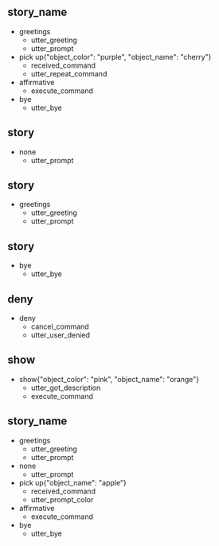 ## story_name    <!-- name of the story - just for debugging -->
* greetings
   - utter_greeting
   - utter_prompt
* pick up{"object_color": "purple", "object_name": "cherry"}  <!-- user utterance, in format intent{entities} -->
   - received_command
   - utter_repeat_command
* affirmative
   - execute_command        <!-- action that the bot should execute -->
* bye
   - utter_bye

## story
* none
   - utter_prompt

## story
* greetings
  - utter_greeting
  - utter_prompt

## story
* bye
  - utter_bye

## deny
* deny
  - cancel_command
  - utter_user_denied

## show
* show{"object_color": "pink", "object_name": "orange"}
  - utter_got_description
  - execute_command

## story_name
* greetings
  - utter_greeting
  - utter_prompt
* none
  - utter_prompt
* pick up{"object_name": "apple"}
  - received_command
  - utter_prompt_color
* affirmative
  - execute_command
* bye
  - utter_bye
